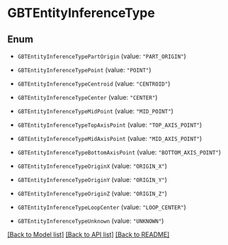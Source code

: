 # GBTEntityInferenceType

## Enum


* `GBTEntityInferenceTypePartOrigin` (value: `"PART_ORIGIN"`)

* `GBTEntityInferenceTypePoint` (value: `"POINT"`)

* `GBTEntityInferenceTypeCentroid` (value: `"CENTROID"`)

* `GBTEntityInferenceTypeCenter` (value: `"CENTER"`)

* `GBTEntityInferenceTypeMidPoint` (value: `"MID_POINT"`)

* `GBTEntityInferenceTypeTopAxisPoint` (value: `"TOP_AXIS_POINT"`)

* `GBTEntityInferenceTypeMidAxisPoint` (value: `"MID_AXIS_POINT"`)

* `GBTEntityInferenceTypeBottomAxisPoint` (value: `"BOTTOM_AXIS_POINT"`)

* `GBTEntityInferenceTypeOriginX` (value: `"ORIGIN_X"`)

* `GBTEntityInferenceTypeOriginY` (value: `"ORIGIN_Y"`)

* `GBTEntityInferenceTypeOriginZ` (value: `"ORIGIN_Z"`)

* `GBTEntityInferenceTypeLoopCenter` (value: `"LOOP_CENTER"`)

* `GBTEntityInferenceTypeUnknown` (value: `"UNKNOWN"`)


[[Back to Model list]](../README.md#documentation-for-models) [[Back to API list]](../README.md#documentation-for-api-endpoints) [[Back to README]](../README.md)



